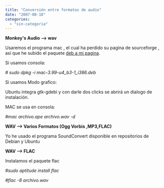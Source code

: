 ```yaml
---
title: "Conversión entre formatos de audio"
date: "2007-08-18"
categories: 
  - "sin-categoria"
---
```


**Monkey's Audio --> wav**

Usaremos el programa mac , el cual ha perdido su pagina de sourceforge , así que he subido el paquete [deb a mi pagina](https://sicotico.googlepages.com/mac-3.99-u4_b3-1_i386.deb).

Si usamos consola:

_\# sudo dpkg -i mac-3.99-u4\_b3-1\_i386.deb_

Si usamos Modo grafico:

Ubuntu integra gtk-gdebi y con darle dos clicks se abrirá un dialogo de instalación.

MAC se usa en consola:

_#mac archivo.ape archivo.wav -d_

**WAV --> Varios Formatos (Ogg Vorbis ,MP3,FLAC)**

Yo he usado el programa SoundConvert disponible en repositorios de Debian y Ubuntu

**WAV --> FLAC**

Instalamos el paquete flac

_#sudo aptitude install flac_ 

_#flac -8 archivo.wav_
